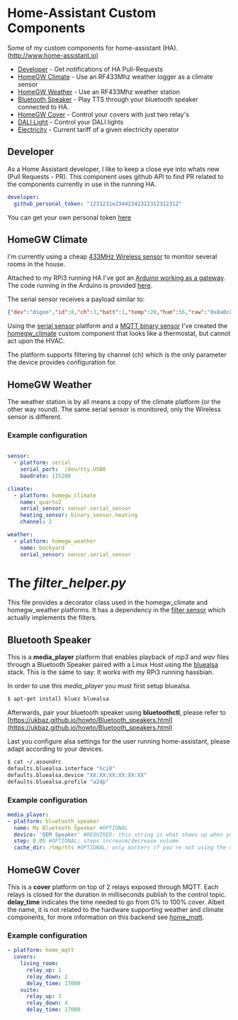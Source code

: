 # Home-Assistant Custom Components
Some of my custom components for home-assistant (HA). (http://www.home-assistant.io)

* [Developer](#developer) - Get notifications of HA Pull-Requests
* [HomeGW Climate](#homegw-climate) - Use an RF433Mhz weather logger as a climate sensor
* [HomeGW Weather](#homegw-weather) - Use an RF433Mhz weather station
* [Bluetooth Speaker](#bluetooth-speaker) - Play TTS through your bluetooth speaker connected to HA.
* [HomeGW Cover](#homegw-cover) - Control your covers with just two relay's
* [DALI Light](dali/README.markdown) - Control your DALI lights
* [Electricity](electricity/README.markdown) - Current tariff of a given electricity operator

## Developer

As a Home Assistant developer, I like to keep a close eye into whats new (Pull Requests - PR). This component uses github API to find PR related to the components currently in use in the running HA.

```yaml
developer:
  github_personal_token: "1231231e23442342312312312312"
```
You can get your own personal token [here](https://github.com/settings/tokens)

## HomeGW Climate

I'm currently using a cheap [433MHz Wireless sensor](https://www.banggood.com/Digoo-DG-R8H-433MHz-Wireless-Digital-Hygrometer-Thermometer-Weather-Station-Sensor-for-TH11300-8380-p-1178108.html?utm_source=google&utm_medium=cpc_elc&utm_campaign=ds-indu-sw1&utm_content=mandy&gclid=CjwKCAiA_c7UBRAjEiwApCZi8UAms95tLkgCzClVfbSxz7hbadrRKku94AhHCsKtQGwaZzlVXK2e2BoCs8YQAvD_BwE&cur_warehouse=CN) to monitor several rooms in the house.

Attached to my RPi3 running HA I've got an [Arduino working as a gateway](http://diogogomes.com/2012/07/05/arduino-rf-ir-remote-control/index.html). The code running in the Arduino is provided [here](https://github.com/dgomes/homegw). 

The serial sensor receives a payload similar to:
```json
{"dev":"digoo","id":8,"ch":3,"batt":1,"temp":20,"hum":56,"raw":"0x8a0c8f38"}
```

Using the [serial sensor](https://home-assistant.io/components/sensor.serial/) platform and a [MQTT binary sensor](https://home-assistant.io/components/binary_sensor.mqtt/) I've created the [homegw_climate](https://github.com/dgomes/home-assistant-custom-components/blob/master/climate/homegw_climate.py) custom component that looks like a thermostat, but cannot act upon the HVAC.

The platform supports filtering by channel (ch) which is the only parameter the device provides configuration for.

## HomeGW Weather

The weather station is by all means a copy of the climate platform (or the other way round). The same serial sensor is monitored, only the Wireless sensor is different.

### Example configuration

```yaml

sensor:
  - platform: serial
    serial_port:  /dev/tty.USB0
    baudrate: 115200

climate:
  - platform: homegw_climate
    name: quarto2
    serial_sensor: sensor.serial_sensor
    heating_sensor: binary_sensor.heating
    channel: 2

weather:
  - platform: homegw_weather
    name: backyard
    serial_sensor: sensor.serial_sensor
```

# The *filter_helper.py*

This file provides a decorator class used in the homegw_climate and homegw_weather platforms. It has a dependency in the [filter sensor](https://www.home-assistant.io/components/sensor.filter/) which actually implements the filters.

## Bluetooth Speaker

This is a **media_player** platform that enables playback of _mp3_ and _wav_ files through a Bluetooth Speaker paired with a Linux Host using the [bluealsa](https://github.com/Arkq/bluez-alsa) stack.
This is the same to say: It works with my RPi3 running hassbian.

In order to use this _media\_player_ you must first setup bluealsa.
```bash
$ apt-get install bluez bluealsa
```

Afterwards, pair your bluetooth speaker using **bluetoothctl**, please refer to [https://ukbaz.github.io/howto/Bluetooth_speakers.html](https://ukbaz.github.io/howto/Bluetooth_speakers.html)

Last you configure alsa settings for the user running home-assistant, please adapt according to your devices.

```bash
$ cat ~/.asoundrc
defaults.bluealsa.interface "hci0"
defaults.bluealsa.device "XX:XX:XX:XX:XX:XX"
defaults.bluealsa.profile "a2dp"
```

### Example configuration

```yaml
media_player:
- platform: bluetooth_speaker
  name: My Bluetooth Speaker #OPTIONAL
  device: 'OEM Speaker' #REQUIRED: this string is what shows up when you discover a new device
  step: 0.05 #OPTIONAL: steps increase/decrease volume
  cache_dir: /tmp/tts #OPTIONAL: only matters if you're not using the default
```

## HomeGW Cover

This is a **cover** platform on top of 2 relays exposed through MQTT. Each relays is closed for the duration in milliseconds publish to the control topic. **delay_time** indicates the time needed to go from 0% to 100% cover. Albeit the name, it is not related to the hardware supporting weather and climate components, for more information on this backend see [home_mqtt](https://github.com/dgomes/home_mqtt).

### Example configuration

```yaml
- platform: home_mqtt
  covers:
    living_room:
      relay_up: 1
      relay_down: 2
      delay_time: 17000
    suite:
      relay_up: 3
      relay_down: 4
      delay_time: 17000
```

